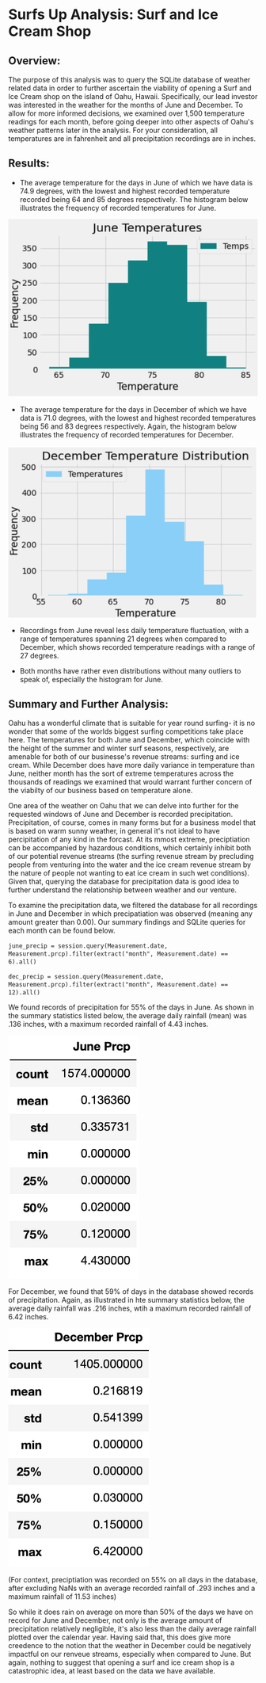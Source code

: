 # Surfs Up Analysis: Surf and Ice Cream Shop 

## Overview:

The purpose of this analysis was to query the SQLite database of weather related data in order to further ascertain the viability of opening a Surf and Ice Cream shop on the island of Oahu, Hawaii.  Specifically, our lead investor was interested in the weather for the months of June and December.  To allow for more informed decisions, we examined over 1,500 temperature readings for each month, before going deeper into other aspects of Oahu's weather patterns later in the analysis. For your consideration, all temperatures are in fahrenheit and all precipitation recordings are in inches. 

## Results:

- The average temperature for the days in June of which we have data is 74.9 degrees, with the lowest and highest recorded temperature recorded being 64 and 85 degrees respectively. The histogram below illustrates the frequency of recorded temperatures for June.

![Alt_text](https://github.com/Nickguild1993/surfs_up/blob/master/Resources/Module_9_June_Temp_Histo.png)

- The average temperature for the days in December of which we have data is 71.0 degrees, with the lowest and highest recorded temperatures being 56 and 83 degrees respectively. Again, the histogram below illustrates the frequency of recorded temperatures for December.  

![Alt_text](https://github.com/Nickguild1993/surfs_up/blob/master/Resources/Module_9_Dec_Temp_Histo.png)

- Recordings from June reveal less daily temperature fluctuation, with a range of temperatures spanning 21 degrees when compared to December, which shows recorded temperature readings with a range of 27 degrees.

- Both months have rather even distributions without many outliers to speak of, especially the histogram for June. 


## Summary and Further Analysis:

Oahu has a wonderful climate that is suitable for year round surfing- it is no wonder that some of the worlds biggest surfing competitions take place here. The temperatures for both June and December, which coincide with the height of the summer and winter surf seasons, respectively, are amenable for both of our businesse's revenue streams: surfing and ice cream.  While December does have more daily variance in temperature than June, neither month has the sort of extreme temperatures across the thousands of readings we examined that would warrant further concern of the viabilty of our business based on temperature alone. 

One area of the weather on Oahu that we can delve into further for the requested windows of June and December is recorded precipitation.  Precipitation, of course, comes in many forms but for a business model that is based on warm sunny weather, in general it's not ideal to have percipitation of any kind in the forcast. At its mmost extreme, preciptiation can be accompanied by hazardous conditions, which certainly inhibit both of our potential revenue streams (the surfing revenue stream by precluding people from venturing into the water and the ice cream revenue stream by the nature of people not wanting to eat ice cream in such wet conditions). Given that, querying the database for precipitation data is good idea to further understand the relationship between weather and our venture.

To examine the precipitation data, we filtered the database for all recordings in June and December in which precipatiation was observed (meaning any amount greater than 0.00). Our summary findings and SQLite queries for each month can be found below.

```
june_precip = session.query(Measurement.date, Measurement.prcp).filter(extract("month", Measurement.date) == 6).all()
```

```
dec_precip = session.query(Measurement.date, Measurement.prcp).filter(extract("month", Measurement.date) == 12).all()
```

We found records of precipitation for 55% of the days in June.  As shown in the summary statistics listed below, the average daily rainfall (mean) was .136 inches, with a maximum recorded rainfall of 4.43 inches.

![Alt_text](https://github.com/Nickguild1993/surfs_up/blob/master/Resources/Module_9_June_prcp_describe.png)

For December, we found that 59% of days in the database showed records of precipitation. Again, as illustrated in hte summary statistics below, the average daily rainfall was .216 inches, wtih a maximum recorded rainfall of 6.42 inches.

![Alt_text](https://github.com/Nickguild1993/surfs_up/blob/master/Resources/Module_9_Dec_prcp_describe.png)

(For context, preciptiation was recorded on 55% on all days in the database, after excluding NaNs with an average recorded rainfall of .293 inches and a maximum rainfall of 11.53 inches)

So while it does rain on average on more than 50% of the days we have on record for June and December, not only is the average amount of precipitation relatively negligible, it's also less than the daily average rainfall plotted over the calendar year. Having said that, this does give more creedence to the notion that the weather in December could be negatively impactful on our renveue streams, especially when compared to June.  But again, nothing to suggest that opening a surf and ice cream shop is a catastrophic idea, at least based on the data we have available. 
